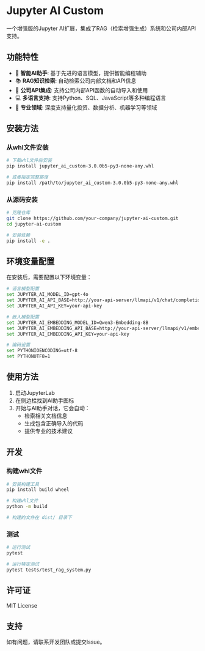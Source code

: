 # Jupyter AI Custom

一个增强版的Jupyter AI扩展，集成了RAG（检索增强生成）系统和公司内部API支持。

## 功能特性

- 🤖 **智能AI助手**: 基于先进的语言模型，提供智能编程辅助
- 📚 **RAG知识检索**: 自动检索公司内部文档和API信息
- 🔧 **公司API集成**: 支持公司内部API函数的自动导入和使用
- 💻 **多语言支持**: 支持Python、SQL、JavaScript等多种编程语言
- 🎯 **专业领域**: 深度支持量化投资、数据分析、机器学习等领域

## 安装方法

### 从whl文件安装

```bash
# 下载whl文件后安装
pip install jupyter_ai_custom-3.0.0b5-py3-none-any.whl

# 或者指定完整路径
pip install /path/to/jupyter_ai_custom-3.0.0b5-py3-none-any.whl
```

### 从源码安装

```bash
# 克隆仓库
git clone https://github.com/your-company/jupyter-ai-custom.git
cd jupyter-ai-custom

# 安装依赖
pip install -e .
```

## 环境变量配置

在安装后，需要配置以下环境变量：

```bash
# 语言模型配置
set JUPYTER_AI_MODEL_ID=gpt-4o
set JUPYTER_AI_API_BASE=http://your-api-server/llmapi/v1/chat/completions
set JUPYTER_AI_API_KEY=your-api-key

# 嵌入模型配置
set JUPYTER_AI_EMBEDDING_MODEL_ID=Qwen3-Embedding-8B
set JUPYTER_AI_EMBEDDING_API_BASE=http://your-api-server/llmapi/v1/embeddings
set JUPYTER_AI_EMBEDDING_API_KEY=your-api-key

# 编码设置
set PYTHONIOENCODING=utf-8
set PYTHONUTF8=1
```

## 使用方法

1. 启动JupyterLab
2. 在侧边栏找到AI助手图标
3. 开始与AI助手对话，它会自动：
   - 检索相关文档信息
   - 生成包含正确导入的代码
   - 提供专业的技术建议

## 开发

### 构建whl文件

```bash
# 安装构建工具
pip install build wheel

# 构建whl文件
python -m build

# 构建的文件在 dist/ 目录下
```

### 测试

```bash
# 运行测试
pytest

# 运行特定测试
pytest tests/test_rag_system.py
```

## 许可证

MIT License

## 支持

如有问题，请联系开发团队或提交Issue。